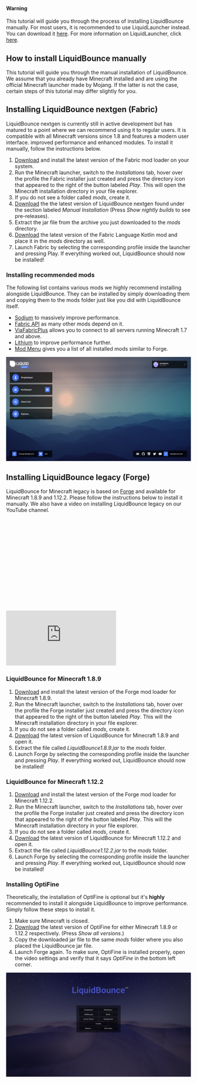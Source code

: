<div class="note js-note">
	<span class="note-close js-close">
		<i class="fa fa-times"></i>
	</span>
	<h4 class="note-title"> Warning </h4>
	<p class="note-description">This tutorial will guide you through the process of installing LiquidBounce manually. For most users, it is recommended to use LiquidLauncher instead. You can download it <a href="/download">here</a>. For more information on LiquidLauncher, click <a href="docs/Tutorials/LiquidLauncher">here</a>.</p>
</div>


## How to install LiquidBounce manually

This tutorial will guide you through the manual installation of LiquidBounce. We assume that you already have Minecraft installed and are using the official Minecraft launcher made by Mojang. If the latter is not the case, certain steps of this tutorial may differ slightly for you. 

## Installing LiquidBounce nextgen (Fabric)

LiquidBounce nextgen is currently still in active development but has matured to a point where we can recommend using it to regular users. It is compatible with all Minecraft versions since 1.8 and features a modern user interface. improved performance and enhanced modules. To install it manually, follow the instructions below.

1. [Download](https://fabricmc.net/use/installer/) and install the latest version of the Fabric mod loader on your system.
2. Run the Minecraft launcher, switch to the *Installations* tab, hover over the profile the Fabric installer just created and press the directory icon that appeared to the right of the button labeled *Play*. This will open the Minecraft installation directory in your file explorer.
3. If you do not see a folder called *mods*, create it.
4. [Download](/download) the the latest version of LiquidBounce nextgen found under the section labeled *Manual Installation* (Press *Show nightly builds* to see pre-releases).
5. Extract the jar file from the archive you just downloaded to the *mods* directory.
6. [Download](https://www.curseforge.com/minecraft/mc-mods/fabric-language-kotlin) the latest version of the Fabric Language Kotlin mod and place it in the *mods* directory as well.
7. Launch Fabric by selecting the corresponding profile inside the launcher and pressing Play. If everything worked out, LiquidBounce should now be installed!

### Installing recommended mods

The following list contains various mods we highly recommend installing alongside LiquidBounce. They can be installed by simply downloading them and copying them to the mods folder just like you did with LiquidBounce itself.

- [Sodium](https://modrinth.com/mod/sodium) to massively improve performance.
- [Fabric API](https://modrinth.com/mod/fabric-api) as many other mods depend on it.
- [ViaFabricPlus](https://modrinth.com/mod/viafabricplus) allows you to connect to all servers running Minecraft 1.7 and above.
- [Lithium](https://modrinth.com/mod/lithium) to improve performance further.
- [Mod Menu](https://modrinth.com/mod/modmenu) gives you a list of all installed mods similar to Forge.

![nextgen](/images/nextgen-main-menu.jpg)

## Installing LiquidBounce legacy (Forge)

LiquidBounce for Minecraft legacy is based on [Forge](https://files.minecraftforge.net) and available for Minecraft 1.8.9 and 1.12.2. Please follow the instructions below to install it manually. We also have a video on installing LiquidBounce legacy on our YouTube channel.

<div class="fluid-width-video-wrapper" style="padding-top: 50%;">
    <iframe class="video js-responsive-video" src="https://www.youtube.com/embed/t47_U7f_ccg?showinfo=0" style="border:0" allowfullscreen="" id="fitvid0"></iframe>
</div>

### LiquidBounce for Minecraft 1.8.9
1. [Download](https://files.minecraftforge.net/net/minecraftforge/forge/index_1.8.9.html) and install the latest version of the Forge mod loader for Minecraft 1.8.9.
2. Run the Minecraft launcher, switch to the *Installations* tab, hover over the profile the Forge installer just created and press the directory icon that appeared to the right of the button labeled *Play*. This will the Minecraft installation directory in your file explorer.
3. If you do not see a folder called *mods*, create it.
4. [Download](https://liquidbounce.net/download) the latest version of LiquidBounce for Minecraft 1.8.9 and open it.
5. Extract the file called *LiquidBounce1.8.9.jar* to the *mods* folder.
6. Launch Forge by selecting the corresponding profile inside the launcher and pressing *Play*. If everything worked out, LiquidBounce should now be installed!

### LiquidBounce for Minecraft 1.12.2
1. [Download](https://files.minecraftforge.net/net/minecraftforge/forge/index_1.12.2.html) and install the latest version of the Forge mod loader for Minecraft 1.12.2.
2. Run the Minecraft launcher, switch to the *Installations* tab, hover over the profile the Forge installer just created and press the directory icon that appeared to the right of the button labeled *Play*. This will the Minecraft installation directory in your file explorer.
3. If you do not see a folder called *mods*, create it.
4. [Download](https://liquidbounce.net/download) the latest version of LiquidBounce for Minecraft 1.12.2 and open it.
5. Extract the file called *LiquidBounce1.12.2.jar* to the *mods* folder.
6. Launch Forge by selecting the corresponding profile inside the launcher and pressing *Play*. If everything worked out, LiquidBounce should now be installed!

### Installing OptiFine
Theoretically, the installation of OptiFine is optional but it's **highly** recommended to install it alongside LiquidBounce to improve performance. Simply follow these steps to install it.
1. Make sure Minecraft is closed.
2. [Download](https://optifine.net/downloads) the latest version of OptiFine for either Minecraft 1.8.9 or 1.12.2 respectively. (Press *Show all versions*.)
3. Copy the downloaded jar file to the same *mods* folder where you also placed the LiquidBounce jar file.
4. Launch Forge again. To make sure, OptiFine is installed properly, open the video settings and verify that it says *OptiFine* in the bottom left corner.

![nextgen](/images/forge-main-menu.png)